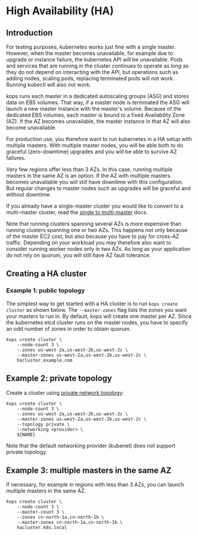 # High Availability (HA)

## Introduction

For testing purposes, kubernetes works just fine with a single master. However, when the master becomes unavailable, for example due to upgrade or instance failure, the kubernetes API will be unavailable. Pods and services that are running in the cluster continues to operate as long as they do not depend on interacting with the API, but operations such as adding nodes, scaling pods, replacing terminated pods will not work. Running kubectl will also not work. 

kops runs each master in a dedicated autoscaling groups (ASG) and stores data on EBS volumes. That way, if a master node is terminated the ASG will launch a new master instance with the master's volume. Because of the dedicated EBS volumes, each master is bound to a fixed Availability Zone (AZ). If the AZ becomes unavailable, the master instance in that AZ will also become unavailable.

For production use, you therefore want to run kubernetes in a HA setup with multiple masters. With multiple master nodes, you will be able both to do graceful (zero-downtime) upgrades and you will be able to survive AZ failures.

Very few regions offer less than 3 AZs. In this case, running multiple masters in the same AZ is an option. If the AZ with multiple masters becomes unavailable you will still have downtime with this configuration. But regular changes to master nodes such as upgrades will be graceful and without downtime.

If you already have a single-master cluster you would like to convert to a multi-master cluster, read the [single to multi-master](../single-to-multi-master.md) docs.

Note that running clusters spanning several AZs is more expensive than running clusters spanning one or two AZs. This happens not only because of the master EC2 cost, but also because you have to pay for cross-AZ traffic. Depending on your workload you may therefore also want to consider running worker nodes only in two AZs. As long as your application do not rely on quorum, you will still have AZ fault tolerance.

## Creating a HA cluster

### Example 1: public topology

The simplest way to get started with a HA cluster is to run `kops create cluster` as shown below. The `--master-zones` flag lists the zones you want your masters
to run in. By default, kops will create one master per AZ. Since the kubernetes etcd cluster runs on the master nodes, you have to specify an odd number of zones in order to obtain quorum.

```
kops create cluster \
    --node-count 3 \
    --zones us-west-2a,us-west-2b,us-west-2c \
    --master-zones us-west-2a,us-west-2b,us-west-2c \
    hacluster.example.com
```

## Example 2: private topology

Create a cluster using [private network topology](../topology.md):

```
kops create cluster \
    --node-count 3 \
    --zones us-west-2a,us-west-2b,us-west-2c \
    --master-zones us-west-2a,us-west-2b,us-west-2c \
    --topology private \
    --networking <provider> \
    ${NAME}
```

Note that the default networking provider (kubenet) does not support private topology.

## Example 3: multiple masters in the same AZ

If necessary, for example in regions with less than 3 AZs, you can launch multiple masters in the same AZ.

```
kops create cluster \
    --node-count 3 \
    --master-count 3 \
    --zones cn-north-1a,cn-north-1b \
    --master-zones cn-north-1a,cn-north-1b \
    hacluster.k8s.local
```
